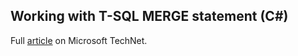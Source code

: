 ## Working with T-SQL MERGE statement (C#)

Full [article](https://social.technet.microsoft.com/wiki/contents/articles/52491.working-with-t-sql-merge-statement-c.aspx) on Microsoft TechNet.